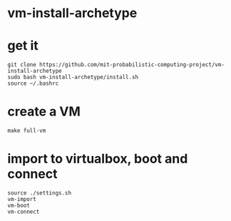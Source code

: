 vm-install-archetype
====================

# get it
    git clone https://github.com/mit-probabilistic-computing-project/vm-install-archetype
    sudo bash vm-install-archetype/install.sh
    source ~/.bashrc

# create a VM
    make full-vm

# import to virtualbox, boot and connect
    source ./settings.sh
    vm-import
    vm-boot
    vm-connect
